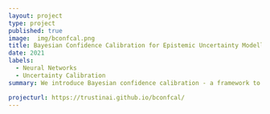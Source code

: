 ```yaml
---
layout: project
type: project
published: true
image:  img/bconfcal.png
title: Bayesian Confidence Calibration for Epistemic Uncertainty Modelling
date: 2021
labels:
  - Neural Networks
  - Uncertainty Calibration
summary: We introduce Bayesian confidence calibration - a framework to obtain calibrated confidence estimates in conjunction with an uncertainty of the calibration method. Commonly, Bayesian neural networks (BNN) are used to indicate a network's uncertainty about a certain prediction. BNNs are interpreted as neural networks that use distributions instead of weights for inference. We transfer this idea of using distributions to confidence calibration. For this purpose, we use stochastic variational inference to build a calibration mapping that outputs a probability distribution rather than a single calibrated estimate. Using this approach, we achieve state-of-the-art calibration performance for object detection calibration. 

projecturl: https://trustinai.github.io/bconfcal/
---
```


